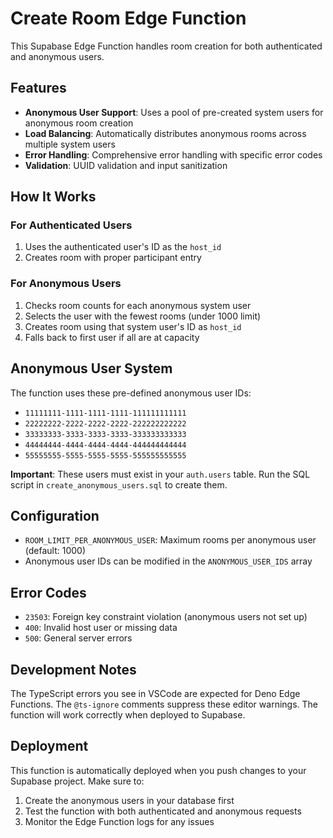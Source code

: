 # Create Room Edge Function

This Supabase Edge Function handles room creation for both authenticated and anonymous users.

## Features

- **Anonymous User Support**: Uses a pool of pre-created system users for anonymous room creation
- **Load Balancing**: Automatically distributes anonymous rooms across multiple system users
- **Error Handling**: Comprehensive error handling with specific error codes
- **Validation**: UUID validation and input sanitization

## How It Works

### For Authenticated Users
1. Uses the authenticated user's ID as the `host_id`
2. Creates room with proper participant entry

### For Anonymous Users
1. Checks room counts for each anonymous system user
2. Selects the user with the fewest rooms (under 1000 limit)
3. Creates room using that system user's ID as `host_id`
4. Falls back to first user if all are at capacity

## Anonymous User System

The function uses these pre-defined anonymous user IDs:
- `11111111-1111-1111-1111-111111111111`
- `22222222-2222-2222-2222-222222222222`
- `33333333-3333-3333-3333-333333333333`
- `44444444-4444-4444-4444-444444444444`
- `55555555-5555-5555-5555-555555555555`

**Important**: These users must exist in your `auth.users` table. Run the SQL script in `create_anonymous_users.sql` to create them.

## Configuration

- `ROOM_LIMIT_PER_ANONYMOUS_USER`: Maximum rooms per anonymous user (default: 1000)
- Anonymous user IDs can be modified in the `ANONYMOUS_USER_IDS` array

## Error Codes

- `23503`: Foreign key constraint violation (anonymous users not set up)
- `400`: Invalid host user or missing data
- `500`: General server errors

## Development Notes

The TypeScript errors you see in VSCode are expected for Deno Edge Functions. The `@ts-ignore` comments suppress these editor warnings. The function will work correctly when deployed to Supabase.

## Deployment

This function is automatically deployed when you push changes to your Supabase project. Make sure to:

1. Create the anonymous users in your database first
2. Test the function with both authenticated and anonymous requests
3. Monitor the Edge Function logs for any issues
